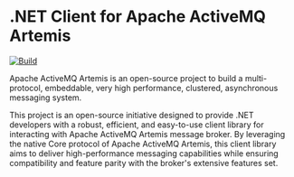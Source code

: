 # .NET Client for Apache ActiveMQ Artemis

[![Build](https://github.com/Havret/dotnet-activemq-artemis-core-client/actions/workflows/build.yml/badge.svg)](https://github.com/Havret/dotnet-activemq-artemis-core-client/actions/workflows/build.yml)

Apache ActiveMQ Artemis is an open-source project to build a multi-protocol, embeddable, very high performance, clustered, asynchronous messaging system.

This project is an open-source initiative designed to provide .NET developers with a robust, efficient, and easy-to-use client library for interacting with Apache ActiveMQ Artemis message broker. By leveraging the native Core protocol of Apache ActiveMQ Artemis, this client library aims to deliver high-performance messaging capabilities while ensuring compatibility and feature parity with the broker's extensive features set.

